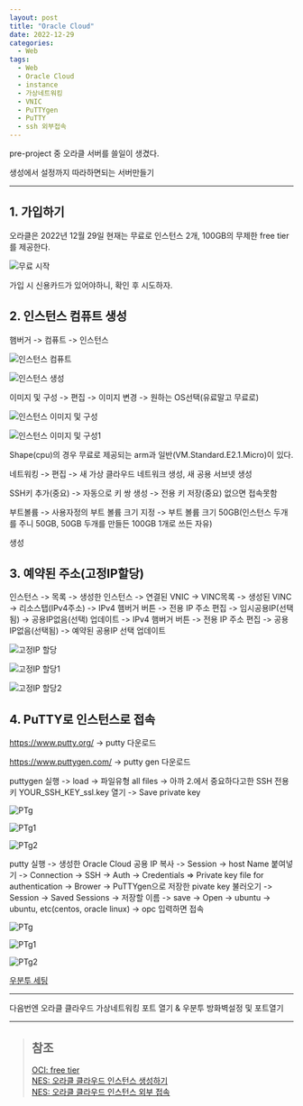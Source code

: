 ```yaml
---
layout: post
title: "Oracle Cloud"
date: 2022-12-29
categories:
  - Web
tags:
  - Web
  - Oracle Cloud
  - instance
  - 가상네트워킹
  - VNIC
  - PuTTYgen
  - PuTTY
  - ssh 외부접속
---
```


pre-project 중 오라클 서버를 쓸일이 생겼다.

생성에서 설정까지 따라하면되는 서버만들기

---

## 1. 가입하기

오라클은 2022년 12월 29일 현재는 무료로 인스턴스 2개, 100GB의 무제한 free tier를 제공한다.

![무료 시작](/assets/img/221229-o1.png)

가입 시 신용카드가 있어야하니, 확인 후 시도하자.

## 2. 인스턴스 컴퓨트 생성

햄버거 -> 컴퓨트 -> 인스턴스

![인스턴스 컴퓨트](/assets/img/221229-o2.png)

![인스턴스 생성](/assets/img/221229-o3.png)

이미지 및 구성 -> 편집 -> 이미지 변경 -> 원하는 OS선택(유료말고 무료로)

![인스턴스 이미지 및 구성](/assets/img/221229-o4.png)

![인스턴스 이미지 및 구성1](/assets/img/221229-o5.png)

Shape(cpu)의 경우 무료로 제공되는 arm과 일반(VM.Standard.E2.1.Micro)이 있다.

네트워킹 -> 편집 -> 새 가상 클라우드 네트워크 생성, 새 공용 서브넷 생성

SSH키 추가(중요) -> 자동으로 키 쌍 생성 -> 전용 키 저장(중요) 없으면 접속못함

부트볼륨 -> 사용자정의 부트 볼륨 크기 지정 -> 부트 볼륨 크기 50GB(인스턴스 두개를 주니 50GB, 50GB 두개를 만들든 100GB 1개로 쓰든 자유)

생성

## 3. 예약된 주소(고정IP할당)

인스턴스 -> 목록 -> 생성한 인스턴스 -> 연결된 VNIC -> VINC목록 -> 생성된 VINC -> 리소스탭(IPv4주소) -> IPv4 햄버거 버튼 -> 전용 IP 주소 편집 -> 임시공용IP(선택됨) -> 공용IP없음(선택) 업데이트 -> IPv4 햄버거 버튼 -> 전용 IP 주소 편집 -> 공용IP없음(선택됨) -> 예약된 공용IP 선택 업데이트

![고정IP 할당](/assets/img/221229-o6.png)

![고정IP 할당1](/assets/img/221229-o8.png)

![고정IP 할당2](/assets/img/221229-o9.png)

## 4. PuTTY로 인스턴스로 접속

https://www.putty.org/ -> putty 다운로드

https://www.puttygen.com/ -> putty gen 다운로드

puttygen 실행 -> load -> 파일유형 all files -> 아까 2.에서 중요하다고한 SSH 전용키 YOUR_SSH_KEY_ssl.key 열기 -> Save private key

![PTg](/assets/img/221229-o13.png)

![PTg1](/assets/img/221229-o14.png)

![PTg2](/assets/img/221229-o10.png)

putty 실행 -> 생성한 Oracle Cloud 공용 IP 복사 -> Session -> host Name 붙여넣기 -> Connection -> SSH -> Auth -> Credentials => Private key file for authentication -> Brower -> PuTTYgen으로 저장한 pivate key 불러오기 -> Session -> Saved Sessions -> 저장할 이름 -> save -> Open -> ubuntu -> ubuntu, etc(centos, oracle linux) -> opc 입력하면 접속

![PTg](/assets/img/221229-o16.png)

![PTg1](/assets/img/221229-o11.png)

![PTg2](/assets/img/221229-o12.png)

[우분투 세팅](https://kimtank.github.io/os/2022/11/01/a-ubuntu-init.html)

---

다음번엔 오라클 클라우드 가상네트워킹 포트 열기 & 우분투 방화벽설정 및 포트열기

---

> ## 참조
>
> [OCI: free tier](https://www.oracle.com/kr/cloud/free/?source=CloudFree_CTA1_Default_kr&intcmp=CloudFree_CTA1_Default_kr)  
> [NES: 오라클 클라우드 인스턴스 생성하기](https://mungiyo.tistory.com/12)  
> [NES: 오라클 클라우드 인스턴스 외부 접속](https://mungiyo.tistory.com/13)
